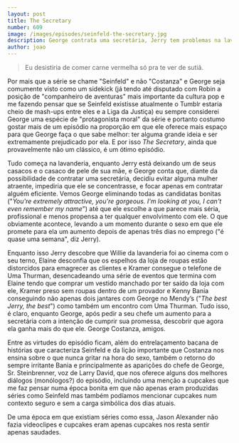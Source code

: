 ```yaml
---
layout: post
title: The Secretary
number: 609
image: /images/episodes/seinfeld-the-secretary.jpg
description: George contrata uma secretária, Jerry tem problemas na lavanderia e Elaine compra um vestido.
author: joao
---
```


> Eu desistiria de comer carne vermelha só pra te ver de sutiã.

Por mais que a série se chame "Seinfeld" e não "Costanza" e George seja comumente visto como um sidekick (já tendo até disputado com Robin a posição de "companheiro de aventuras" mais importante da cultura pop e me fazendo pensar que se Seinfeld existisse atualmente o Tumblr estaria cheio de mash-ups entre eles e a Liga da Justiça) eu sempre considerei George uma espécie de "protagonista moral" da série e portanto costumo gostar mais de um episódio na proporção em que ele oferece mais espaço para que George faça o que sabe melhor: ter alguma grande ideia e ser extremamente prejudicado por ela. E por isso <em>The Secretary</em>, ainda que provavelmente não um clássico, é um ótimo episódio.

Tudo começa na lavanderia, enquanto Jerry está deixando um de seus casacos e o casaco de pele de sua mãe, e George conta que, diante da possibilidade de contratar uma secretária, decidiu evitar alguma mulher atraente, impediria que ele se concentrasse, e focar apenas em contratar alguém eficiente. Vemos George eliminando todas as candidatas bonitas ("<em>You're extremely attractive, you're gorgeous. I'm looking at you, I can't even remember my name</em>") até que ele escolhe a que parece mais séria, profissional e menos propensa a ter qualquer envolvimento com ele. O que obviamente acontece, levando a um momento durante o sexo em que ele promete para ela um aumento depois de apenas três dias no emprego ("é quase uma semana", diz Jerry).

Enquanto isso Jerry descobre que Willie da lavanderia foi ao cinema com o seu terno, Elaine desconfia que os espelhos da loja de roupas estão distorcidos para emagrecer as clientes e Kramer consegue o telefone de Uma Thurman, desencadeando uma série de eventos que termina com Elaine tendo que comprar um vestido manchado por ter saído da loja com ele, Kramer preso sem roupas dentro de um provador e Kenny Bania conseguindo não apenas dois jantares com George no Mendy’s ("<em>The best Jerry, the best</em>") como também um encontro com Uma Thurman. Tudo isso, é claro, enquanto George, após pedir a seu chefe um aumento para a secretária com a intenção de cumprir sua promessa, descobrir que agora ela ganha mais do que ele. George Costanza, amigos.

Entre as virtudes do episódio ficam, além do entrelaçamento bacana de histórias que caracteriza Seinfeld e da lição importante que Costanza nos ensina sobre o que nunca gritar na hora do sexo, também o retorno do sempre irritante Bania e principalmente as aparições do chefe de George, Sr. Steinbrenner, voz de Larry David, que nos oferece alguns dos melhores diálogos (monólogos?) do episódio, incluindo uma menção a cupcakes que me faz pensar numa época bonita em que não apenas eram produzidas séries como Seinfeld mas também podíamos mencionar cupcakes num contexto seguro e sem a carga simbólica dos dias atuais.

De uma época em que existiam séries como essa, Jason Alexander não fazia videoclipes e cupcakes eram apenas cupcakes nos resta sentir apenas saudades.
